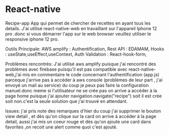 # React-native
Recipe-app
App qui permet de chercher de recettes en ayant tous les details.
J'ai utilisé react-native-web en travaillant sur l'appareil Iphone 12 pro .donc si vous démarrer l'app sur le web browser veuillez utiliser le responsive 
iphone 12 pro.

Outils Principale:
AWS amplify : Authentification,
Rest API : EDAMAM,
Hooks : useState,useEffect,useContext,
Auth Validation : React-hook-form,

Problèmes rencontrés:
J'ai utilisé aws amplify puisque j'ai rencontré des problèmes avec firebase puisqu'il est pas compatible avec react-native-web,j'ai mis en commentaire
le code concernant l'authentification (app.js) parceque j'arrive pas à accéder à aws console (problèmes de leur part , j'ai envoyé un mail au service) du coup je peux 
pas faire la configuration manuel.donc meme si l'utilisateur ne se crée pas on arrive a accéder à la page home puisque j'ai ajouter navigation.navigate("recipe")
soit il est crée soit non.c'est la seule solution que j'ai trouvé en attendant.

Issues:
j'ai pris note des remarques d'hier du coup j'ai supprimer le bouton view detail , et dès qu'on clique sur la card on arrive à accéder 
à la page detail, aussi j'ai mis un coeur rouge et dès qu'on ajoute une card dans favorites ,on recoit une alert comme quoi c'est ajouté.



